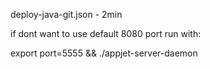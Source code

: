 
deploy-java-git.json - 2min

if dont want to use default 8080 port
run with:

export port=5555 && ./appjet-server-daemon
